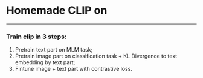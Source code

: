 # Homemade CLIP on 

---

### Train clip in 3 steps:
1. Pretrain text part on MLM task;
2. Pretrain image part on classification task + KL Divergence to text embedding by text part;
3. Fintune image + text part with contrastive loss.